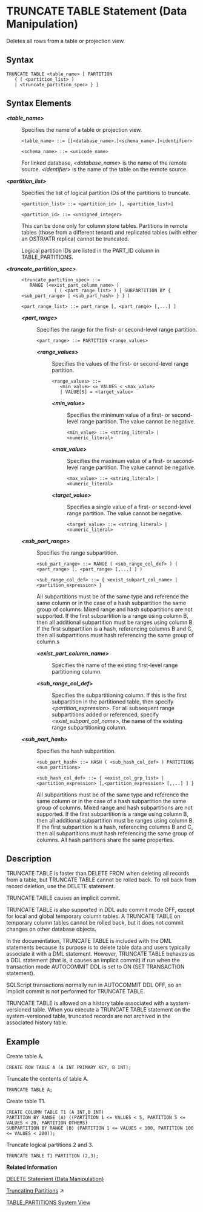 <!-- loio20fe29f0751910149904f0c5c3201cfa -->

# TRUNCATE TABLE Statement \(Data Manipulation\)

Deletes all rows from a table or projection view.



<a name="loio20fe29f0751910149904f0c5c3201cfa__sql_truncate_table_1sql_truncate_table_syntax"/>

## Syntax

```
TRUNCATE TABLE <table_name> [ PARTITION 
   { ( <partition_list> )
   | <truncate_partition_spec> } ]
```



<a name="loio20fe29f0751910149904f0c5c3201cfa__sql_truncate_table_1sql_truncate_table_syntax_elements"/>

## Syntax Elements


<dl>
<dt><b>

*<table\_name\>*

</b></dt>
<dd>

Specifies the name of a table or projection view.

```
<table_name> ::= [[<database_name>.]<schema_name>.]<identifier>

<schema_name> ::= <unicode_name>
```

For linked database, *<database\_name\>* is the name of the remote source. *<identifier\>* is the name of the table on the remote source.



</dd><dt><b>

*<partition\_list\>*

</b></dt>
<dd>

Specifies the list of logical partition IDs of the partitions to truncate.

```
<partition_list> ::= <partition_id> [, <partition_list>]

<partition_id> ::= <unsigned_integer>
```

This can be done only for column store tables. Partitions in remote tables \(those from a different tenant\) and replicated tables \(with either an OSTR/ATR replica\) cannot be truncated.

Logical partition IDs are listed in the PART\_ID column in TABLE\_PARTITIONS.



</dd><dt><b>

*<truncate\_partition\_spec\>*

</b></dt>
<dd>

```
<truncate_partition_spec> ::=
   RANGE (<exist_part_column_name> ) 
            ( ( <part_range_list> ) [ SUBPARTITION BY { <sub_part_range> | <sub_part_hash> } ] )

<part_range_list> ::= part_range [, <part_range> [,...] ]
```


<dl>
<dt><b>

*<part\_range\>*

</b></dt>
<dd>

Specifies the range for the first- or second-level range partition.

```
<part_range> ::= PARTITION <range_values>
```


<dl>
<dt><b>

*<range\_values\>*

</b></dt>
<dd>

Specifies the values of the first- or second-level range partition.

```
<range_values> ::= 
   <min_value> <= VALUES < <max_value>
   | VALUE[S] = <target_value>
```


<dl>
<dt><b>

*<min\_value\>*

</b></dt>
<dd>

Specifies the minimum value of a first- or second-level range partition. The value cannot be negative.

```
<min_value> ::= <string_literal> | <numeric_literal>
```



</dd><dt><b>

*<max\_value\>*

</b></dt>
<dd>

Specifies the maximum value of a first- or second-level range partition. The value cannot be negative.

```
<max_value> ::= <string_literal> | <numeric_literal>
```



</dd><dt><b>

*<target\_value\>*

</b></dt>
<dd>

Specifies a single value of a first- or second-level range partition. The value cannot be negative.

```
<target_value> ::= <string_literal> | <numeric_literal> 
```



</dd>
</dl>



</dd>
</dl>



</dd>
</dl>


<dl>
<dt><b>

*<sub\_part\_range\>*

</b></dt>
<dd>

Specifies the range subpartition.

```
<sub_part_range> ::= RANGE ( <sub_range_col_def> ) ( <part_range> [, <part_range> [,...] ] )

<sub_range_col_def> ::= { <exist_subpart_col_name> | <partition_expression> }
```

All subpartitions must be of the same type and reference the same column or in the case of a hash subpartition the same group of columns. Mixed range and hash subpartitions are not supported. If the first subpartition is a range using column B, then all additional subpartition must be ranges using column B. If the first subpartition is a hash, referencing columns B and C, then all subpartitions must hash referencing the same group of column.s


<dl>
<dt><b>

*<exist\_part\_column\_name\>*

</b></dt>
<dd>

Specifies the name of the existing first-level range partitioning column.



</dd><dt><b>

*<sub\_range\_col\_def\>*

</b></dt>
<dd>

Specifies the subpartitioning column. If this is the first subpartition in the partitioned table, then specify *<partition\_expression\>*. For all subsequent range subpartitions added or referenced, specify *<exist\_subpart\_col\_name\>*, the name of the existing range subpartitioning column.



</dd>
</dl>



</dd>
</dl>


<dl>
<dt><b>

*<sub\_part\_hash\>*

</b></dt>
<dd>

Specifies the hash subpartition.

```
<sub_part_hash> ::= HASH ( <sub_hash_col_def> ) PARTITIONS <num_partitions>

<sub_hash_col_def> ::= { <exist_col_grp_list> | <partition_expression> [,<partition_expression> [,...] ] }
```

All subpartitions must be of the same type and reference the same column or in the case of a hash subpartition the same group of columns. Mixed range and hash subpartitions are not supported. If the first subpartition is a range using column B, then all additional subpartition must be ranges using column B. If the first subpartition is a hash, referencing columns B and C, then all subpartitions must hash referencing the same group of columns. All hash partitions share the same properties.



</dd>
</dl>



</dd>
</dl>



<a name="loio20fe29f0751910149904f0c5c3201cfa__sql_truncate_table_1sql_truncate_table_description"/>

## Description

TRUNCATE TABLE is faster than DELETE FROM when deleting all records from a table, but TRUNCATE TABLE cannot be rolled back. To roll back from record deletion, use the DELETE statement.

TRUNCATE TABLE causes an implicit commit.

TRUNCATE TABLE is also supported in DDL auto commit mode OFF, except for local and global temporary column tables. A TRUNCATE TABLE on temporary column tables cannot be rolled back, but it does not commit changes on other database objects.

In the documentation, TRUNCATE TABLE is included with the DML statements because its purpose is to delete table data and users typically associate it with a DML statement. However, TRUNCATE TABLE behaves as a DDL statement \(that is, it causes an implicit commit\) if run when the transaction mode AUTOCOMMIT DDL is set to ON \(SET TRANSACTION statement\).

SQLScript transactions normally run in AUTOCOMMIT DDL OFF, so an implicit commit is not performed for TRUNCATE TABLE.

TRUNCATE TABLE is allowed on a history table associated with a system-versioned table. When you execute a TRUNCATE TABLE statement on the system-versioned table, truncated records are not archived in the associated history table.



<a name="loio20fe29f0751910149904f0c5c3201cfa__sql_truncate_table_1sql_truncate_table_examples"/>

## Example

Create table A.

```
CREATE ROW TABLE A (A INT PRIMARY KEY, B INT);
```

Truncate the contents of table A.

```
TRUNCATE TABLE A;
```

Create table T1.

```
CREATE COLUMN TABLE T1 (A INT,B INT)
PARTITION BY RANGE (A) ((PARTITION 1 <= VALUES < 5, PARTITION 5 <= VALUES < 20, PARTITION OTHERS)
SUBPARTITION BY RANGE (B) (PARTITION 1 <= VALUES < 100, PARTITION 100 <= VALUES < 200));

```

Truncate logical partitions 2 and 3.

```
TRUNCATE TABLE T1 PARTITION (2,3);
```

**Related Information**  


[DELETE Statement \(Data Manipulation\)](delete-statement-data-manipulation-20d6169.md "Deletes records from a table where a specified condition is met.")

[Truncating Partitions](https://help.sap.com/viewer/f9c5015e72e04fffa14d7d4f7267d897/2024_3_QRC/en-US/006600b969204574b90c6746ca27a394.html "You can use the SQL TRUNCATE statement to delete the content of specific partitions of a table.") :arrow_upper_right:

[TABLE\_PARTITIONS System View](../../020-System-Views-Reference/021-System-Views/table-partitions-system-view-c81d9be.md "Partition-specific information for partitioned tables.")

